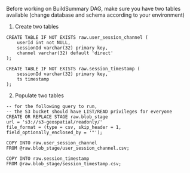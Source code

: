 Before working on BuildSummary DAG, make sure you have two tables available (change database and schema according to your environment)

1. Create two tables
```
CREATE TABLE IF NOT EXISTS raw.user_session_channel (
    userId int not NULL,
    sessionId varchar(32) primary key,
    channel varchar(32) default 'direct'  
);

CREATE TABLE IF NOT EXISTS raw.session_timestamp (
    sessionId varchar(32) primary key,
    ts timestamp  
);
```

2. Populate two tables
```
-- for the following query to run, 
-- the S3 bucket should have LIST/READ privileges for everyone
CREATE OR REPLACE STAGE raw.blob_stage
url = 's3://s3-geospatial/readonly/'
file_format = (type = csv, skip_header = 1, field_optionally_enclosed_by = '"');

COPY INTO raw.user_session_channel
FROM @raw.blob_stage/user_session_channel.csv;

COPY INTO raw.session_timestamp
FROM @raw.blob_stage/session_timestamp.csv;
```
